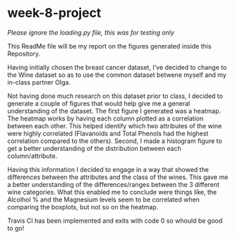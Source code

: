 # week-8-project

*Please ignore the loading.py file, this was for testing only*

This ReadMe file will be my report on the figures generated inside this Repository. 

Having initially chosen the breast cancer dataset, I've decided to change to the Wine dataset so as to use the common dataset betwene myself and my in-class partner Olga. 

Not having done much research on this dataset prior to class, I decided to generate a couple of figures that would help give me a general understanding of the dataset. The first figure I generated was a heatmap. The heatmap works by having each column plotted as a correlation between each other. This helped identify which two attributes of the wine were highly correlated (Flavanoids and Total Phenols had the highest correlation compared to the others). Second, I made a histogram figure to get a better understanding of the distribution between each column/attribute. 

Having this information I decided to engage in a way that showed the differences between the attributes and the class of the wines. This gave me a better understanding of the differences/ranges between the 3 different wine categories. What this enabled me to conclude were things like, the Alcolhol % and the Magnesium levels seem to be correlated when comparing the boxplots, but not so on the heatmap. 

Travis CI has been implemented and exits with code 0 so whould be good to go!
